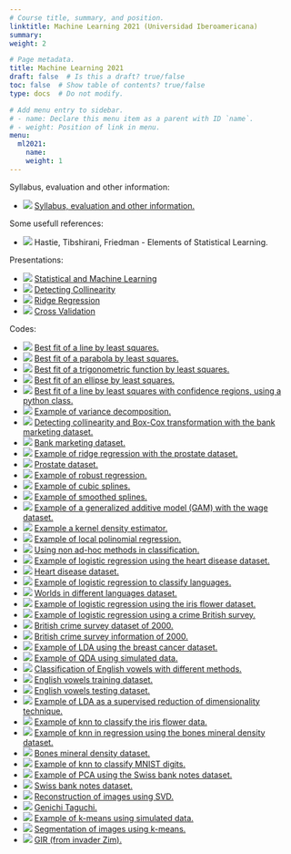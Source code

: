 ```yaml
---
# Course title, summary, and position.
linktitle: Machine Learning 2021 (Universidad Iberoamericana)
summary:
weight: 2

# Page metadata.
title: Machine Learning 2021
draft: false  # Is this a draft? true/false
toc: false  # Show table of contents? true/false
type: docs  # Do not modify.

# Add menu entry to sidebar.
# - name: Declare this menu item as a parent with ID `name`.
# - weight: Position of link in menu.
menu:
  ml2021:
    name:
    weight: 1
---
```


Syllabus, evaluation and other information:

<ul>
  <li>
    <span class="inline-svg"> <img src="book.svg"/>
      <a href="programa_ml_2021">
        Syllabus, evaluation and other information.
      </a>
    </span>
  </li>
</ul>

Some usefull references:

<ul>
  <li>
    <span class="inline-svg"> <img src="book.svg"/>
      Hastie, Tibshirani, Friedman - Elements of Statistical Learning.
    </span>
  </li>
</ul>

Presentations:

<ul>
  <li>
    <span class="inline-svg"> <img src="tv.svg"/>
      <a href="statistical_learning.pdf">
        Statistical and Machine Learning
      </a>
    </span>
  </li>
  <li>
    <span class="inline-svg"> <img src="tv.svg"/>
      <a href="collinearity.pdf">
        Detecting Collinearity
      </a>
    </span>
  </li>
  <li>
    <span class="inline-svg"> <img src="tv.svg"/>
      <a href="ridge_regression.pdf">
        Ridge Regression
      </a>
    </span>
  </li>
  <li>
    <span class="inline-svg"> <img src="tv.svg"/>
      <a href="cross_validation.pdf">
        Cross Validation
      </a>
    </span>
  </li>
</ul>

Codes:

<ul>
  <li>
    <span class="inline-svg"> <img src="Python-logo.svg"/>
      <a href="1_best_fit_line.py">
        Best fit of a line by least squares.
      </a>
    </span>
  </li>
  <li>
    <span class="inline-svg"> <img src="Python-logo.svg"/>
      <a href="2_best_fit_parabola.py">
        Best fit of a parabola by least squares.
      </a>
    </span>
  </li>
  <li>
    <span class="inline-svg"> <img src="Python-logo.svg"/>
      <a href="3_best_fit_trigonometric_function.py">
        Best fit of a trigonometric function by least squares.
      </a>
    </span>
  </li>
  <li>
    <span class="inline-svg"> <img src="Python-logo.svg"/>
      <a href="4_best_fit_ellipse.py">
        Best fit of an ellipse by least squares.
      </a>
    </span>
  </li>
  <li>
    <span class="inline-svg"> <img src="Python-logo.svg"/>
      <a href="5_best_fit_line_2_with_objects.py">
        Best fit of a line by least squares with confidence regions, using a python class.
      </a>
    </span>
  </li>
  <li>
    <span class="inline-svg"> <img src="Python-logo.svg"/>
      <a href="6_example_variance_decomposition.py">
        Example of variance decomposition.
      </a>
    </span>
  </li>
  <li>
    <span class="inline-svg"> <img src="Python-logo.svg"/>
      <a href="8_bank_marketing.py">
        Detecting collinearity and Box-Cox transformation with the bank marketing dataset.
      </a>
    </span>
  </li>
  <li>
    <span class="inline-svg"> <img src="database.svg"/>
      <a href="bank-additional.csv">
         Bank marketing dataset.
      </a>
    </span>
  </li>
  <li>
    <span class="inline-svg"> <img src="python-logo.svg"/>
      <a href="7_ridge_regression.py">
        Example of ridge regression with the prostate dataset.
      </a>
    </span>
  </li>
  <li>
    <span class="inline-svg"> <img src="database.svg"/>
      <a href="prostate_dataset.txt">
        Prostate dataset.
      </a>
    </span>
  </li>
  <li>
    <span class="inline-svg"> <img src="python-logo.svg"/>
      <a href="7_robust_regression.py">
        Example of robust regression.
      </a>
    </span>
  </li>
  <li>
    <span class="inline-svg"> <img src="python-logo.svg"/>
      <a href="8_splines.py">
        Example of cubic splines.
      </a>
    </span>
  </li>
  <li>
    <span class="inline-svg"> <img src="python-logo.svg"/>
      <a href="9_smooth_splines.py">
        Example of smoothed splines.
      </a>
    </span>
  </li>
  <li>
    <span class="inline-svg"> <img src="python-logo.svg"/>
      <a href="9_gam_example_wage.py">
        Example of a generalized additive model (GAM) with the wage dataset.
      </a>
    </span>
  </li>
  <li>
    <span class="inline-svg"> <img src="python-logo.svg"/>
      <a href="10_kde.py">
        Example a kernel density estimator.
      </a>
    </span>
  </li>
  <li>
    <span class="inline-svg"> <img src="python-logo.svg"/>
      <a href="11_local_polinomial_regression.py">
        Example of local polinomial regression.
      </a>
    </span>
  </li>
  <li>
    <span class="inline-svg"> <img src="python-logo.svg"/>
      <a href="12_other_regression_heart_disease.py">
        Using non ad-hoc methods in classification.
      </a>
    </span>
  </li>
  <li>
    <span class="inline-svg"> <img src="python-logo.svg"/>
      <a href="12_logistic_regression_heart_disease.py">
        Example of logistic regression using the heart disease dataset.
      </a>
    </span>
  </li>
  <li>
    <span class="inline-svg"> <img src="database.svg"/>
      <a href="Heart_Disease_vs_Age.csv">
        Heart disease dataset.
      </a>
    </span>
  </li>
  <li>
    <span class="inline-svg"> <img src="python-logo.svg"/>
      <a href="13_logistic_regression_languages_classification.py">
        Example of logistic regression to classify languages.
      </a>
    </span>
  </li>
  <li>
    <span class="inline-svg"> <img src="database.svg"/>
      <a href="words_languages.csv">
        Worlds in different languages dataset.
      </a>
    </span>
  </li>
  <li>
    <span class="inline-svg"> <img src="python-logo.svg"/>
      <a href="14_logistic_regression_irisdata.py">
        Example of logistic regression using the iris flower dataset.
      </a>
    </span>
  </li>
  <li>
    <span class="inline-svg"> <img src="python-logo.svg"/>
      <a href="15_logistic_regression_british_crime_survey.py">
        Example of logistic regression using a crime British survey.
      </a>
    </span>
  </li>
  <li>
    <span class="inline-svg"> <img src="database.svg"/>
      <a href="BritishCrimeSurvey2000.sav">
        British crime survey dataset of 2000.
      </a>
    </span>
  </li>
  <li>
    <span class="inline-svg"> <img src="book.svg"/>
      <a href="British Crime Survey Info.pdf">
        British crime survey information of 2000.
      </a>
    </span>
  </li>
  <li>
    <span class="inline-svg"> <img src="python-logo.svg"/>
      <a href="16_lda_breast_cancer.py">
        Example of LDA using the breast cancer dataset.
      </a>
    </span>
  </li>
  <li>
    <span class="inline-svg"> <img src="python-logo.svg"/>
      <a href="17_example_qda.py">
        Example of QDA using simulated data.
      </a>
    </span>
  </li>
  <li>
    <span class="inline-svg"> <img src="python-logo.svg"/>
      <a href="18_classification_vowels.py">
        Classification of English vowels with different methods.
      </a>
    </span>
  </li>
  <li>
    <span class="inline-svg"> <img src="database.svg"/>
      <a href="vowel_train.csv">
        English vowels training dataset.
      </a>
    </span>
  </li>
  <li>
    <span class="inline-svg"> <img src="database.svg"/>
      <a href="vowel_test.csv">
        English vowels testing dataset.
      </a>
    </span>
  </li>
  <li>
    <span class="inline-svg"> <img src="python-logo.svg"/>
      <a href="19_lda_as_reduction_technique.py">
        Example of LDA as a supervised reduction of dimensionality technique.
      </a>
    </span>
  </li>
  <li>
    <span class="inline-svg"> <img src="python-logo.svg"/>
      <a href="20_classification_knn_irisdata.py">
        Example of knn to classify the iris flower data.
      </a>
    </span>
  </li>
  <li>
    <span class="inline-svg"> <img src="python-logo.svg"/>
      <a href="21_regression_knn_bone_density.py">
        Example of knn in regression using the bones mineral density dataset.
      </a>
    </span>
  </li>
  <li>
    <span class="inline-svg"> <img src="database.svg"/>
      <a href="bones_mineral_density.csv">
        Bones mineral density dataset.
      </a>
    </span>
  </li>
  <li>
    <span class="inline-svg"> <img src="python-logo.svg"/>
      <a href="22_knn_MNIST.py">
        Example of knn to classify MNIST digits.
      </a>
    </span>
  </li>
  <li>
    <span class="inline-svg"> <img src="python-logo.svg"/>
      <a href="23_pca_swiss_bank.py">
        Example of PCA using the Swiss bank notes dataset.
      </a>
    </span>
  </li>
  <li>
    <span class="inline-svg"> <img src="database.svg"/>
      <a href="banknotes.scv">
        Swiss bank notes dataset.
      </a>
    </span>
  </li>
  <li>
    <span class="inline-svg"> <img src="python-logo.svg"/>
      <a href="24_svd_images.py">
        Reconstruction of images using SVD.
      </a>
    </span>
  </li>
  <li>
    <span class="inline-svg"> <img src="photo.svg"/>
      <a href="Taguchi.jpg">
        Genichi Taguchi.
      </a>
    </span>
  </li>
  <li>
    <span class="inline-svg"> <img src="python-logo.svg"/>
      <a href="25_k_means.py">
        Example of k-means using simulated data.
      </a>
    </span>
  </li>
  <li>
    <span class="inline-svg"> <img src="python-logo.svg"/>
      <a href="26_k_means_segmentation.py">
        Segmentation of images using k-means.
      </a>
    </span>
  </li>
  <li>
    <span class="inline-svg"> <img src="photo.svg"/>
      <a href="GIR.jpg">
        GIR (from invader Zim).
      </a>
    </span>
  </li>
</ul>
